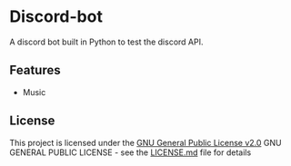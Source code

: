 # Discord-bot

A discord bot built in Python to test the discord API.


## Features

- Music


## License

This project is licensed under the [GNU General Public License v2.0](LICENSE.md)
GNU GENERAL PUBLIC LICENSE - see the [LICENSE.md](LICENSE.md) file for
details
